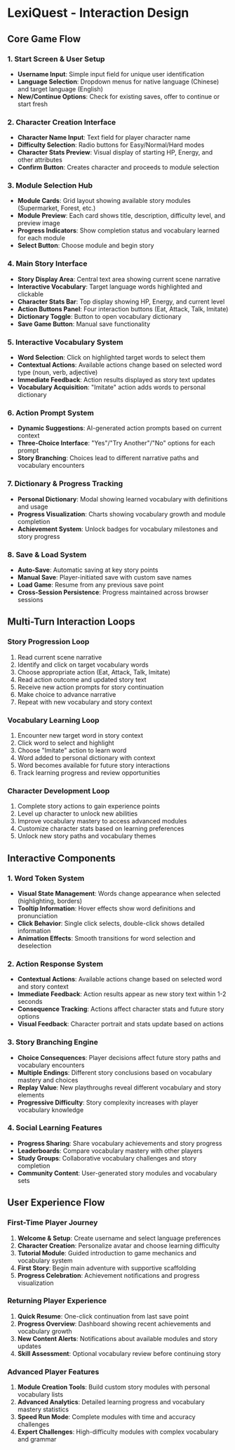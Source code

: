 # LexiQuest - Interaction Design

## Core Game Flow

### 1. Start Screen & User Setup
- **Username Input**: Simple input field for unique user identification
- **Language Selection**: Dropdown menus for native language (Chinese) and target language (English)
- **New/Continue Options**: Check for existing saves, offer to continue or start fresh

### 2. Character Creation Interface
- **Character Name Input**: Text field for player character name
- **Difficulty Selection**: Radio buttons for Easy/Normal/Hard modes
- **Character Stats Preview**: Visual display of starting HP, Energy, and other attributes
- **Confirm Button**: Creates character and proceeds to module selection

### 3. Module Selection Hub
- **Module Cards**: Grid layout showing available story modules (Supermarket, Forest, etc.)
- **Module Preview**: Each card shows title, description, difficulty level, and preview image
- **Progress Indicators**: Show completion status and vocabulary learned for each module
- **Select Button**: Choose module and begin story

### 4. Main Story Interface
- **Story Display Area**: Central text area showing current scene narrative
- **Interactive Vocabulary**: Target language words highlighted and clickable
- **Character Stats Bar**: Top display showing HP, Energy, and current level
- **Action Buttons Panel**: Four interaction buttons (Eat, Attack, Talk, Imitate)
- **Dictionary Toggle**: Button to open vocabulary dictionary
- **Save Game Button**: Manual save functionality

### 5. Interactive Vocabulary System
- **Word Selection**: Click on highlighted target words to select them
- **Contextual Actions**: Available actions change based on selected word type (noun, verb, adjective)
- **Immediate Feedback**: Action results displayed as story text updates
- **Vocabulary Acquisition**: "Imitate" action adds words to personal dictionary

### 6. Action Prompt System
- **Dynamic Suggestions**: AI-generated action prompts based on current context
- **Three-Choice Interface**: "Yes"/"Try Another"/"No" options for each prompt
- **Story Branching**: Choices lead to different narrative paths and vocabulary encounters

### 7. Dictionary & Progress Tracking
- **Personal Dictionary**: Modal showing learned vocabulary with definitions and usage
- **Progress Visualization**: Charts showing vocabulary growth and module completion
- **Achievement System**: Unlock badges for vocabulary milestones and story progress

### 8. Save & Load System
- **Auto-Save**: Automatic saving at key story points
- **Manual Save**: Player-initiated save with custom save names
- **Load Game**: Resume from any previous save point
- **Cross-Session Persistence**: Progress maintained across browser sessions

## Multi-Turn Interaction Loops

### Story Progression Loop
1. Read current scene narrative
2. Identify and click on target vocabulary words
3. Choose appropriate action (Eat, Attack, Talk, Imitate)
4. Read action outcome and updated story text
5. Receive new action prompts for story continuation
6. Make choice to advance narrative
7. Repeat with new vocabulary and story context

### Vocabulary Learning Loop
1. Encounter new target word in story context
2. Click word to select and highlight
3. Choose "Imitate" action to learn word
4. Word added to personal dictionary with context
5. Word becomes available for future story interactions
6. Track learning progress and review opportunities

### Character Development Loop
1. Complete story actions to gain experience points
2. Level up character to unlock new abilities
3. Improve vocabulary mastery to access advanced modules
4. Customize character stats based on learning preferences
5. Unlock new story paths and vocabulary themes

## Interactive Components

### 1. Word Token System
- **Visual State Management**: Words change appearance when selected (highlighting, borders)
- **Tooltip Information**: Hover effects show word definitions and pronunciation
- **Click Behavior**: Single click selects, double-click shows detailed information
- **Animation Effects**: Smooth transitions for word selection and deselection

### 2. Action Response System
- **Contextual Actions**: Available actions change based on selected word and story context
- **Immediate Feedback**: Action results appear as new story text within 1-2 seconds
- **Consequence Tracking**: Actions affect character stats and future story options
- **Visual Feedback**: Character portrait and stats update based on actions

### 3. Story Branching Engine
- **Choice Consequences**: Player decisions affect future story paths and vocabulary encounters
- **Multiple Endings**: Different story conclusions based on vocabulary mastery and choices
- **Replay Value**: New playthroughs reveal different vocabulary and story elements
- **Progressive Difficulty**: Story complexity increases with player vocabulary knowledge

### 4. Social Learning Features
- **Progress Sharing**: Share vocabulary achievements and story progress
- **Leaderboards**: Compare vocabulary mastery with other players
- **Study Groups**: Collaborative vocabulary challenges and story completion
- **Community Content**: User-generated story modules and vocabulary sets

## User Experience Flow

### First-Time Player Journey
1. **Welcome & Setup**: Create username and select language preferences
2. **Character Creation**: Personalize avatar and choose learning difficulty
3. **Tutorial Module**: Guided introduction to game mechanics and vocabulary system
4. **First Story**: Begin main adventure with supportive scaffolding
5. **Progress Celebration**: Achievement notifications and progress visualization

### Returning Player Experience
1. **Quick Resume**: One-click continuation from last save point
2. **Progress Overview**: Dashboard showing recent achievements and vocabulary growth
3. **New Content Alerts**: Notifications about available modules and story updates
4. **Skill Assessment**: Optional vocabulary review before continuing story

### Advanced Player Features
1. **Module Creation Tools**: Build custom story modules with personal vocabulary lists
2. **Advanced Analytics**: Detailed learning progress and vocabulary mastery statistics
3. **Speed Run Mode**: Complete modules with time and accuracy challenges
4. **Expert Challenges**: High-difficulty modules with complex vocabulary and grammar